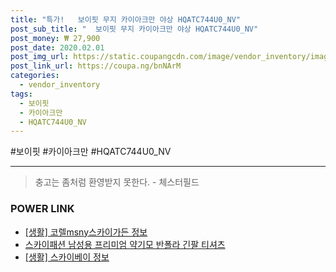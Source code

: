 ```yaml
--- 
title: "특가!   보이핏 무지 카이아크만 야상 HQATC744U0_NV" 
post_sub_title: "  보이핏 무지 카이아크만 야상 HQATC744U0_NV" 
post_money: ₩ 27,900 
post_date: 2020.02.01 
post_img_url: https://static.coupangcdn.com/image/vendor_inventory/images/2019/03/07/16/1/0aab96f6-c045-4594-8c8e-38c1804856d8.jpg 
post_link_url: https://coupa.ng/bnNArM 
categories: 
  - vendor_inventory 
tags: 
  - 보이핏 
  - 카이아크만 
  - HQATC744U0_NV 
--- 
```

  #보이핏 #카이아크만 #HQATC744U0_NV 
<hr> 

> 충고는 좀처럼 환영받지 못한다. - 체스터필드 


### POWER LINK

* <a href="https://blog.naver.com/santokki14/221773478537" target="_blank"> [생활] 코렐msny스카이가든 정보 </a>
* <a href="https://blog.naver.com/fasyy4321/221789802681" target="_blank">스카이패션 남성용 프리미엄 약기모 반폴라 긴팔 티셔츠</a>
* <a href="https://blog.naver.com/sakai111/221756983216" target="_blank"> [생활] 스카이베이 정보 </a>
